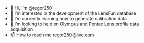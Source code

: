 - 👋 Hi, I’m @regor250
- 👀 I’m interested in the development of the LensFun database
- 🌱 I’m currently learning how to generate calibration data
- 💞️ I’m looking to help on Olympus and Pentax Lens profile data acquisition
- 📫 How to reach me regor250@live.com

